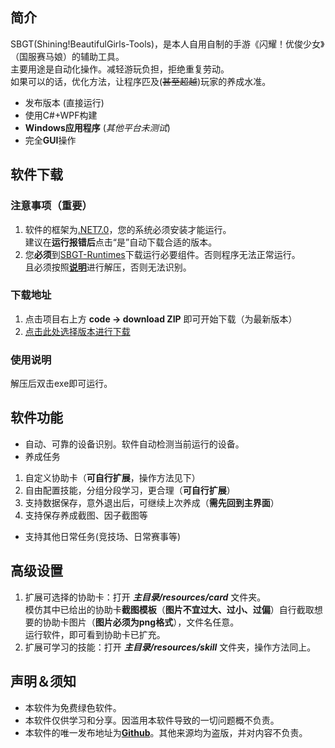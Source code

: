 ## 简介
SBGT(Shining!BeautifulGirls-Tools)，是本人自用自制的手游《闪耀！优俊少女》（国服赛马娘）的辅助工具。  
主要用途是自动化操作。减轻游玩负担，拒绝重复劳动。  
如果可以的话，优化方法，让程序匹及(~~甚至超越~~)玩家的养成水准。  

- 发布版本 (直接运行)
- 使用C#+WPF构建
- **Windows应用程序** (*其他平台未测试*)
- 完全**GUI**操作


## 软件下载
### 注意事项（重要）
1. 软件的框架为[.NET7.0](https://dotnet.microsoft.com/zh-cn/download/dotnet/7.0)，您的系统必须安装才能运行。  
建议在**运行报错后**点击“是”自动下载合适的版本。
2. 您**必须**到[SBGT-Runtimes](https://github.com/Miltomo/SBGT-Runtimes)下载运行必要组件。否则程序无法正常运行。  
且必须按照[**说明**](https://github.com/Miltomo/SBGT-Release/blob/main/runtimes/%E9%87%8D%E8%A6%81.md)进行解压，否则无法识别。

### 下载地址
1. 点击项目右上方 **code -> download ZIP** 即可开始下载（为最新版本）
2. [点击此处选择版本进行下载](https://github.com/Miltomo/SBGT-Release/releases)

### 使用说明
解压后双击exe即可运行。

## 软件功能
- 自动、可靠的设备识别。软件自动检测当前运行的设备。
- 养成任务
1. 自定义协助卡（**可自行扩展**，操作方法见下）
2. 自由配置技能，分组分段学习，更合理（**可自行扩展**）
3. 支持数据保存，意外退出后，可继续上次养成（**需先回到主界面**）
4. 支持保存养成截图、因子截图等
- 支持其他日常任务(竞技场、日常赛事等)


## 高级设置
1. 扩展可选择的协助卡：打开 ***主目录/resources/card*** 文件夹。  
模仿其中已给出的协助卡**截图模板**（**图片不宜过大、过小、过偏**）自行截取想要的协助卡图片（**图片必须为png格式**），文件名任意。  
运行软件，即可看到协助卡已扩充。
2. 扩展可学习的技能：打开 ***主目录/resources/skill*** 文件夹，操作方法同上。

## 声明＆须知
- 本软件为免费绿色软件。
- 本软件仅供学习和分享。因滥用本软件导致的一切问题概不负责。
- 本软件的唯一发布地址为[**Github**](https://github.com/Miltomo/SBG-Release)。其他来源均为盗版，并对内容不负责。
